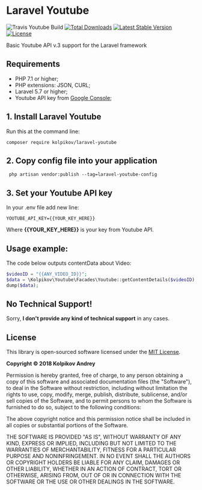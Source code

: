 Laravel Youtube
=========

![Travis Youtube Build](https://api.travis-ci.org/kolpikov/laravel-youtube.svg?branch=master)
[<img src="https://poser.pugx.org/kolpikov/laravel-youtube/d/total.svg" alt="Total Downloads">](https://packagist.org/packages/kolpikov/laravel-youtube)
[<img src="https://poser.pugx.org/kolpikov/laravel-youtube/v/stable.svg" alt="Latest Stable Version">](https://packagist.org/packages/kolpikov/laravel-youtube)
[<img src="https://poser.pugx.org/kolpikov/laravel-youtube/license.svg" alt="License">](https://packagist.org/packages/kolpikov/laravel-youtube)

Basic Youtube API v.3 support for the Laravel framework

## Requirements

- PHP 7.1 or higher;
- PHP extensions: JSON, CURL;
- Laravel 5.7 or higher;
- Youtube API key from [Google Console](https://console.developers.google.com);

## 1. Install Laravel Youtube

Run this at the command line:
```
composer require kolpikov/laravel-youtube
```
## 2. Copy config file into your application
```
 php artisan vendor:publish --tag=laravel-youtube-config
```
## 3. Set your Youtube API key
In your .env file add new line:
```
YOUTUBE_API_KEY={{YOUR_KEY_HERE}}
```
Where **{{YOUR_KEY_HERE}}** is your key from Youtube API.

## Usage example:
The code below outputs contentData about Video:
```php
$videoID = "{{ANY_VIDEO_ID}}";
$data = \Kolpikov\Youtube\Facades\Youtube::getContentDetails($videoID);
dump($data);
```
 No Technical Support!
--------------------------------------------------------------------------------

Sorry, **I don't provide any kind of technical support** in any cases.

 License
--------------------------------------------------------------------------------

This library is open-sourced software licensed under the [MIT License](https://choosealicense.com/licenses/mit/).

**Copyright © 2018 Kolpikov Andrey**

Permission is hereby granted, free of charge, to any person obtaining a copy of this software and associated documentation files (the "Software"), to deal in the Software without restriction, including without limitation the rights to use, copy, modify, merge, publish, distribute, sublicense, and/or sell copies of the Software, and to permit persons to whom the Software is furnished to do so, subject to the following conditions:

The above copyright notice and this permission notice shall be included in all copies or substantial portions of the Software.

THE SOFTWARE IS PROVIDED "AS IS", WITHOUT WARRANTY OF ANY KIND, EXPRESS OR IMPLIED, INCLUDING BUT NOT LIMITED TO THE WARRANTIES OF MERCHANTABILITY, FITNESS FOR A PARTICULAR PURPOSE AND NONINFRINGEMENT. IN NO EVENT SHALL THE AUTHORS OR COPYRIGHT HOLDERS BE LIABLE FOR ANY CLAIM, DAMAGES OR OTHER LIABILITY, WHETHER IN AN ACTION OF CONTRACT, TORT OR OTHERWISE, ARISING FROM, OUT OF OR IN CONNECTION WITH THE SOFTWARE OR THE USE OR OTHER DEALINGS IN THE SOFTWARE.


